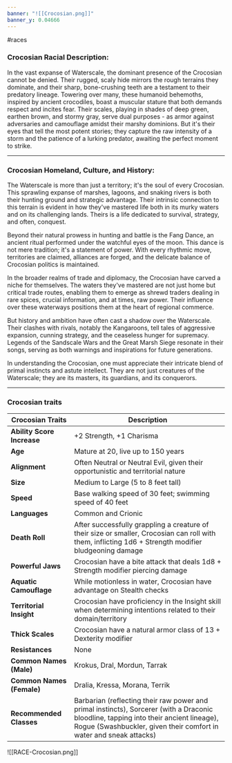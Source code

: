```yaml
---
banner: "![[Crocosian.png]]"
banner_y: 0.04666
---
```

#races

### **Crocosian Racial Description:**

In the vast expanse of Waterscale, the dominant presence of the Crocosian cannot be denied. Their rugged, scaly hide mirrors the rough terrains they dominate, and their sharp, bone-crushing teeth are a testament to their predatory lineage. Towering over many, these humanoid behemoths, inspired by ancient crocodiles, boast a muscular stature that both demands respect and incites fear. Their scales, playing in shades of deep green, earthen brown, and stormy gray, serve dual purposes - as armor against adversaries and camouflage amidst their marshy dominions. But it's their eyes that tell the most potent stories; they capture the raw intensity of a storm and the patience of a lurking predator, awaiting the perfect moment to strike.

---

### **Crocosian Homeland, Culture, and History:**

The Waterscale is more than just a territory; it's the soul of every Crocosian. This sprawling expanse of marshes, lagoons, and snaking rivers is both their hunting ground and strategic advantage. Their intrinsic connection to this terrain is evident in how they've mastered life both in its murky waters and on its challenging lands. Theirs is a life dedicated to survival, strategy, and often, conquest.

Beyond their natural prowess in hunting and battle is the Fang Dance, an ancient ritual performed under the watchful eyes of the moon. This dance is not mere tradition; it's a statement of power. With every rhythmic move, territories are claimed, alliances are forged, and the delicate balance of Crocosian politics is maintained.

In the broader realms of trade and diplomacy, the Crocosian have carved a niche for themselves. The waters they've mastered are not just home but critical trade routes, enabling them to emerge as shrewd traders dealing in rare spices, crucial information, and at times, raw power. Their influence over these waterways positions them at the heart of regional commerce.

But history and ambition have often cast a shadow over the Waterscale. Their clashes with rivals, notably the Kangaroons, tell tales of aggressive expansion, cunning strategy, and the ceaseless hunger for supremacy. Legends of the Sandscale Wars and the Great Marsh Siege resonate in their songs, serving as both warnings and inspirations for future generations.

In understanding the Crocosian, one must appreciate their intricate blend of primal instincts and astute intellect. They are not just creatures of the Waterscale; they are its masters, its guardians, and its conquerors.

-----
### Crocosian traits

| **Crocosian Traits**       | **Description**                                                                                                                                                                                             |
| -------------------------- | ----------------------------------------------------------------------------------------------------------------------------------------------------------------------------------------------------------- |
| **Ability Score Increase** | +2 Strength, +1 Charisma                                                                                                                                                                                    |
| **Age**                    | Mature at 20, live up to 150 years                                                                                                                                                                          |
| **Alignment**              | Often Neutral or Neutral Evil, given their opportunistic and territorial nature                                                                                                                             |
| **Size**                   | Medium to Large (5 to 8 feet tall)                                                                                                                                                                          |
| **Speed**                  | Base walking speed of 30 feet; swimming speed of 40 feet                                                                                                                                                    |
| **Languages**              | Common and Crionic                                                                                                                                           |
| **Death Roll**             | After successfully grappling a creature of their size or smaller, Crocosian can roll with them, inflicting 1d6 + Strength modifier bludgeoning damage                                                      |
| **Powerful Jaws**          | Crocosian have a bite attack that deals 1d8 + Strength modifier piercing damage                                                                                                                            |
| **Aquatic Camouflage**     | While motionless in water, Crocosian have advantage on Stealth checks                                                                                                                                      |
| **Territorial Insight**    | Crocosian have proficiency in the Insight skill when determining intentions related to their domain/territory                                                                                              |
| **Thick Scales**           | Crocosian have a natural armor class of 13 + Dexterity modifier                                                                                                                                            |
| **Resistances**            | None                                                                                                                                                                                                        |
| **Common Names (Male)**    | Krokus, Dral, Mordun, Tarrak                                                                                                                                                                                |
| **Common Names (Female)**  | Dralia, Kressa, Morana, Terrik                                                                                                                                                                              |
| **Recommended Classes**    | Barbarian (reflecting their raw power and primal instincts), Sorcerer (with a Draconic bloodline, tapping into their ancient lineage), Rogue (Swashbuckler, given their comfort in water and sneak attacks) |

![[RACE-Crocosian.png]]